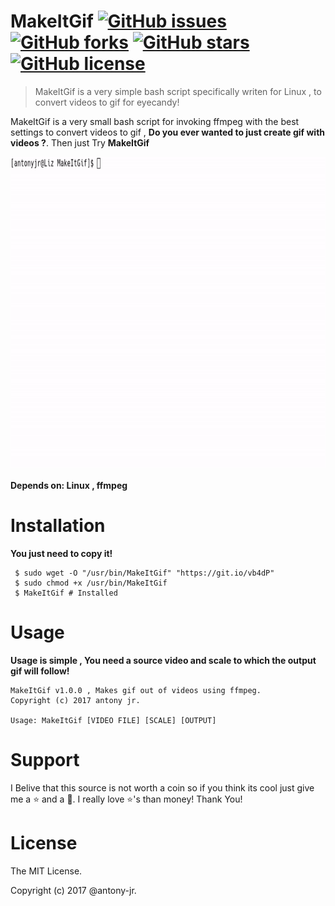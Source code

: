 # MakeItGif [![GitHub issues](https://img.shields.io/github/issues/antony-jr/MakeItGif.svg?style=for-the-badge)](https://github.com/antony-jr/MakeItGif/issues) [![GitHub forks](https://img.shields.io/github/forks/antony-jr/MakeItGif.svg?style=for-the-badge)](https://github.com/antony-jr/MakeItGif/network) [![GitHub stars](https://img.shields.io/github/stars/antony-jr/MakeItGif.svg?style=for-the-badge)](https://github.com/antony-jr/MakeItGif/stargazers) [![GitHub license](https://img.shields.io/github/license/antony-jr/MakeItGif.svg?style=social)](https://github.com/antony-jr/MakeItGif/blob/master/LICENSE)

> MakeItGif is a very simple bash script specifically writen for Linux , to convert videos to gif for eyecandy!   

MakeItGif is a very small bash script for invoking ffmpeg with the best settings to convert videos to gif , **Do you ever wanted to just create gif with videos ?**. Then just Try **MakeItGif**   

<p align="center">
  <img src="preview.gif" height="500px" width="auto" alt="Popup">
</p>

**Depends on: Linux , ffmpeg**

# Installation

**You just need to copy it!**   

```
 $ sudo wget -O "/usr/bin/MakeItGif" "https://git.io/vb4dP"
 $ sudo chmod +x /usr/bin/MakeItGif
 $ MakeItGif # Installed
```

# Usage

**Usage is simple , You need a source video and scale to which the output gif will follow!**

```
MakeItGif v1.0.0 , Makes gif out of videos using ffmpeg.
Copyright (c) 2017 antony jr.
 
Usage: MakeItGif [VIDEO FILE] [SCALE] [OUTPUT]
```

# Support

I Belive that this source is not worth a coin so if you think its cool just give me a :star: and a :fork_and_knife:. I really love :star:'s than money! Thank You! 

# License

The MIT License.

Copyright (c) 2017 @antony-jr.
